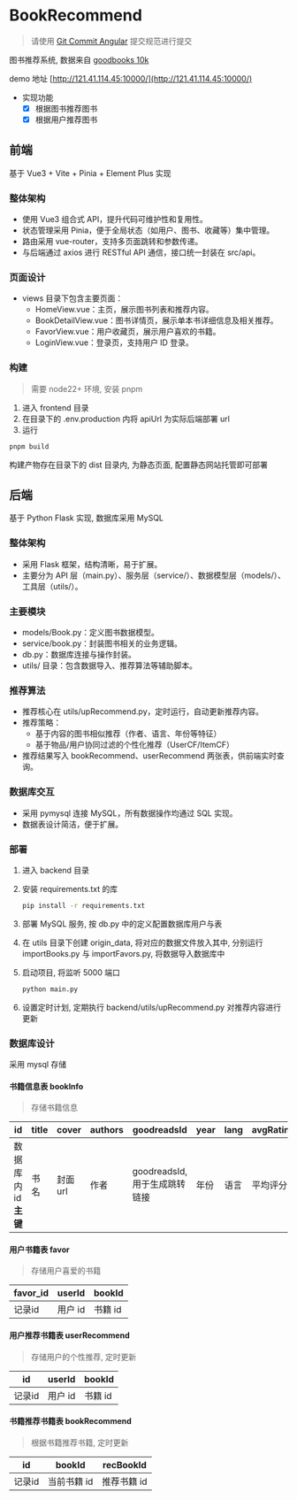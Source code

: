 # BookRecommend

> 请使用 [Git Commit Angular](https://juejin.cn/post/7126022242508472351) 提交规范进行提交

图书推荐系统, 数据来自 [goodbooks 10k](https://github.com/zygmuntz/goodbooks-10k)  

demo 地址 [http://121.41.114.45:10000/](http://121.41.114.45:10000/)

- 实现功能
  - [x] 根据图书推荐图书
  - [x] 根据用户推荐图书

## 前端

基于 Vue3 + Vite + Pinia + Element Plus 实现

### 整体架构

- 使用 Vue3 组合式 API，提升代码可维护性和复用性。
- 状态管理采用 Pinia，便于全局状态（如用户、图书、收藏等）集中管理。
- 路由采用 vue-router，支持多页面跳转和参数传递。
- 与后端通过 axios 进行 RESTful API 通信，接口统一封装在 src/api。

### 页面设计

- views 目录下包含主要页面：
  - HomeView.vue：主页，展示图书列表和推荐内容。
  - BookDetailView.vue：图书详情页，展示单本书详细信息及相关推荐。
  - FavorView.vue：用户收藏页，展示用户喜欢的书籍。
  - LoginView.vue：登录页，支持用户 ID 登录。

### 构建

> 需要 node22+ 环境, 安装 pnpm

1. 进入 frontend 目录  
2. 在目录下的 .env.production 内将 apiUrl 为实际后端部署 url  
3. 运行

  ```bash
  pnpm build
  ```

构建产物存在目录下的 dist 目录内, 为静态页面, 配置静态网站托管即可部署

## 后端

基于 Python Flask 实现, 数据库采用 MySQL

### 整体架构

- 采用 Flask 框架，结构清晰，易于扩展。
- 主要分为 API 层（main.py）、服务层（service/）、数据模型层（models/）、工具层（utils/）。

### 主要模块

- models/Book.py：定义图书数据模型。
- service/book.py：封装图书相关的业务逻辑。
- db.py：数据库连接与操作封装。
- utils/ 目录：包含数据导入、推荐算法等辅助脚本。

### 推荐算法

- 推荐核心在 utils/upRecommend.py，定时运行，自动更新推荐内容。
- 推荐策略：
  - 基于内容的图书相似推荐（作者、语言、年份等特征）
  - 基于物品/用户协同过滤的个性化推荐（UserCF/ItemCF）
- 推荐结果写入 bookRecommend、userRecommend 两张表，供前端实时查询。

### 数据库交互

- 采用 pymysql 连接 MySQL，所有数据操作均通过 SQL 实现。
- 数据表设计简洁，便于扩展。

### 部署

1. 进入 backend 目录
2. 安装 requirements.txt 的库

   ```bash
   pip install -r requirements.txt
   ```

3. 部署 MySQL 服务, 按 db.py 中的定义配置数据库用户与表
4. 在 utils 目录下创建 origin_data, 将对应的数据文件放入其中, 分别运行 importBooks.py 与 importFavors.py, 将数据导入数据库中
5. 启动项目, 将监听 5000 端口

   ```bash
   python main.py
   ```

6. 设置定时计划, 定期执行 backend/utils/upRecommend.py 对推荐内容进行更新

### 数据库设计

采用 mysql 存储

#### 书籍信息表 bookInfo

> 存储书籍信息

|id|title|cover|authors|goodreadsId|year|lang|avgRating|
|--|-----|-----|-------|-----------|----|----|---------|
|数据库内 id **主键**|书名|封面 url|作者|goodreadsId, 用于生成跳转链接|年份|语言|平均评分|

#### 用户书籍表 favor

> 存储用户喜爱的书籍

|favor_id|userId|bookId|
|--------|------|------|
|记录id|用户 id|书籍 id|

#### 用户推荐书籍表 userRecommend

> 存储用户的个性推荐, 定时更新

|id|userId|bookId|
|--|----|------|
|记录id|用户 id|书籍 id|

#### 书籍推荐书籍表 bookRecommend

> 根据书籍推荐书籍, 定时更新

|id|bookId|recBookId|
|--|----|------|
|记录id|当前书籍 id|推荐书籍 id|
